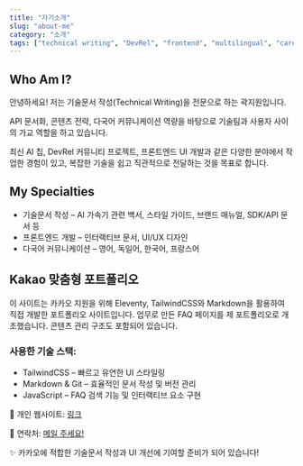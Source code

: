 ```yaml
---
title: "자기소개"
slug: "about-me"
category: "소개"
tags: ["technical writing", "DevRel", "frontend", "multilingual", "career"]
---
```

## Who Am I?

안녕하세요! 저는 기술문서 작성(Technical Writing)을 전문으로 하는 곽지원입니다.

API 문서화, 콘텐츠 전략, 다국어 커뮤니케이션 역량을 바탕으로 기술팀과 사용자 사이의 가교 역할을 하고 있습니다.

최신 AI 칩, DevRel 커뮤니티 프로젝트, 프론트엔드 UI 개발과 같은 다양한 분야에서 작업한 경험이 있고, 복잡한 기술을 쉽고 직관적으로 전달하는 것을 목표로 합니다.

## My Specialties
- 기술문서 작성 – AI 가속기 관련 백서, 스타일 가이드, 브랜드 매뉴얼, SDK/API 문서 등
- 프론트엔드 개발 – 인터랙티브 문서, UI/UX 디자인
- 다국어 커뮤니케이션 – 영어, 독일어, 한국어, 프랑스어

## Kakao 맞춤형 포트폴리오

이 사이트는 카카오 지원을 위해 Eleventy, TailwindCSS와 Markdown을 활용하여 직접 개발한 포트폴리오 사이트입니다.
업무로 만든 FAQ 페이지를 제 포트폴리오로 개조했습니다. 콘텐츠 관리 구조도 포함되어 있습니다.

### 사용한 기술 스택:
- TailwindCSS – 빠르고 유연한 UI 스타일링
- Markdown & Git – 효율적인 문서 작성 및 버전 관리
- JavaScript – FAQ 검색 기능 및 인터랙티브 요소 구현

📎 개인 웹사이트: <a href="https://jiwonkwak.co">링크</a>

📩 연락처: <a href="mailto:contact@jiwonkwak.co">메일 주세요!</a>

✨ 카카오에 적합한 기술문서 작성과 UI 개선에 기여할 준비가 되어 있습니다!
